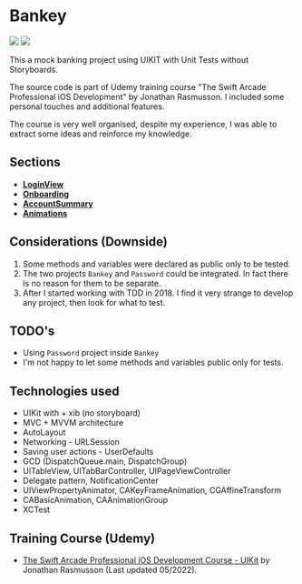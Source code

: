 # Bankey

<p>
    <img src="https://github.com/fserrazes/Bankey/actions/workflows/CI.yml/badge.svg" />
    <img src="https://img.shields.io/badge/iOS-15.0+-orange.svg"/>
</p>

This a mock banking project using UIKIT with Unit Tests without Storyboards.

The source code is part of Udemy training course "The Swift Arcade Professional iOS Development" by Jonathan Rasmusson. I included some personal touches and additional features.

The course is very well organised, despite my experience, I was able to extract some ideas and reinforce my knowledge.

## Sections

+ __[LoginView](/.additional%20files/LoginView-README.md)__
+ __[Onboarding](/.additional%20files/Onboarding-README.md)__
+ __[AccountSummary](/.additional%20files/AccountSummary-README.md)__
+ __[Animations](/.additional%20files/Animation-README.md)__

## Considerations (Downside)

1. Some methods and variables were declared as public only to be tested.
2. The two projects `Bankey` and `Password` could be integrated. In fact there is no reason for them to be separate.
3. After I started working with TDD in 2018. I find it very strange to develop any project, then look for what to test.

## TODO's

* Using `Password` project inside `Bankey`
* I'm not happy to let some methods and variables public only for tests.

## Technologies used

*  UIKit with + xib (no storyboard)
*  MVC + MVVM architecture
*  AutoLayout
*  Networking - URLSession
*  Saving user actions - UserDefaults
*  GCD (DispatchQueue.main, DispatchGroup)
*  UITableView, UITabBarController, UIPageViewController
*  Delegate pattern, NotificationCenter
*  UIViewPropertyAnimator, CAKeyFrameAnimation, CGAffineTransform
*  CABasicAnimation, CAAnimationGroup
*  XCTest

## Training Course (Udemy)

+ [The Swift Arcade Professional iOS Development Course - UIKit](https://www.udemy.com/course/the-swift-arcade-professional-ios-development-course-uikit/) by Jonathan Rasmusson (Last updated 05/2022).
